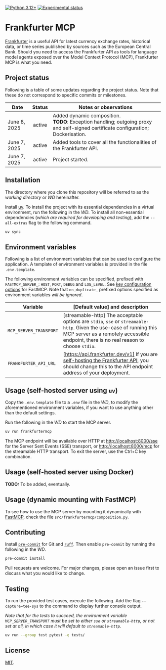 [![Python 3.12+](https://img.shields.io/badge/python-3.12+-blue?logo=python&logoColor=3776ab&labelColor=e4e4e4)](https://www.python.org/downloads/release/python-3120/)
[![Experimental status](https://img.shields.io/badge/Status-experimental-orange)](#)
# Frankfurter MCP

[Frankfurter](https://frankfurter.dev/) is a useful API for latest currency exchange rates, historical data, or time series published by sources such as the European Central Bank. Should you need to access the Frankfurter API as tools for language model agents exposed over the Model Context Protocol (MCP), Frankfurter MCP is what you need.

## Project status

Following is a table of some updates regarding the project status. Note that these do not correspond to specific commits or milestones.

| Date     |  Status   |  Notes or observations   |
|----------|:-------------:|----------------------|
| June 8, 2025 |  active |  Added dynamic composition.<br/>**TODO**: Exception handling; outgoing proxy and self-signed certificate configuration; Dockerisation. |
| June 7, 2025 |  active |  Added tools to cover all the functionalities of the Frankfurter API. |
| June 7, 2025 |  active |  Project started.  |

## Installation

The directory where you clone this repository will be referred to as the _working directory_ or _WD_ hereinafter.

Install [uv](https://docs.astral.sh/uv/getting-started/installation/). To install the project with its essential dependencies in a virtual environment, run the following in the _WD_. To install all non-essential dependencies (_which are required for developing and testing_), add the `--all-extras` flag to the following command.


```bash
uv sync
```

## Environment variables

Following is a list of environment variables that can be used to configure the application. A template of environment variables is provided in the file `.env.template`.

The following environment variables can be specified, prefixed with `FASTMCP_SERVER_`: `HOST`, `PORT`, `DEBUG` and `LOG_LEVEL`. See [key configuration options](https://gofastmcp.com/servers/fastmcp#key-configuration-options) for FastMCP. Note that `on_duplicate_` prefixed options specified as environment variables _will be ignored_.

| Variable |  [Default value] and description   |
|--------------|----------------|
| `MCP_SERVER_TRANSPORT` | [streamable-http] The acceptable options are `stdio`, `sse` or `streamable-http`. Given the use-case of running this MCP server as a remotely accessible endpoint, there is no real reason to choose `stdio`. |
| `FRANKFURTER_API_URL` | [https://api.frankfurter.dev/v1] If you are [self-hosting the Frankfurter API](https://hub.docker.com/r/lineofflight/frankfurter), you should change this to the API endpoint address of your deployment. |

## Usage (self-hosted server using `uv`)

Copy the `.env.template` file to a `.env` file in the _WD_, to modify the aforementioned environment variables, if you want to use anything other than the default settings.

Run the following in the _WD_ to start the MCP server.

```bash
uv run frankfurtermcp
```

The MCP endpoint will be available over HTTP at [http://localhost:8000/sse](http://localhost:8000/sse) for the Server Sent Events (SSE) transport, or [http://localhost:8000/mcp](http://localhost:8000/mcp) for the streamable HTTP transport. To exit the server, use the Ctrl+C key combination.

## Usage (self-hosted server using Docker)

**TODO:** To be added, eventually.

## Usage (dynamic mounting with FastMCP)

To see how to use the MCP server by mounting it dynamically with [FastMCP](https://gofastmcp.com/), check the file `src/frankfurtermcp/composition.py`.

## Contributing

Install [`pre-commit`](https://pre-commit.com/) for Git and [`ruff`](https://docs.astral.sh/ruff/installation/). Then enable `pre-commit` by running the following in the _WD_.

```bash
pre-commit install
```
Pull requests are welcome. For major changes, please open an issue first to discuss what you would like to change.

## Testing

To run the provided test cases, execute the following. Add the flag `--capture=tee-sys` to the command to display further console output.

_Note that for the tests to succeed, the environment variable `MCP_SERVER_TRANSPORT` must be set to either `sse` or `streamable-http`, or not set at all, in which case it will default to `streamable-http`_.

```bash
uv run --group test pytest -q tests/
```

## License

[MIT](https://choosealicense.com/licenses/mit/).

